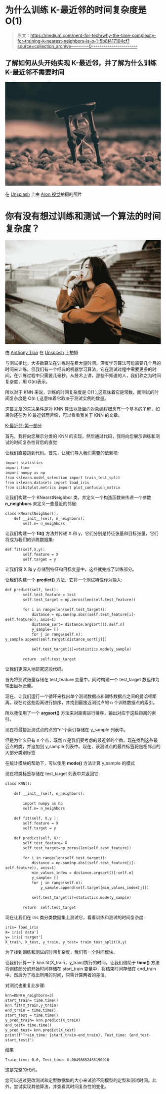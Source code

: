 # 为什么训练 K-最近邻的时间复杂度是 O(1)

> 原文：<https://medium.com/nerd-for-tech/why-the-time-complexity-for-training-k-nearest-neighbors-is-o-1-5b8f417104cf?source=collection_archive---------0----------------------->

## 了解如何从头开始实现 K-最近邻，并了解为什么训练 K-最近邻不需要时间

![](img/d577c62a1a7f58655a3a24a41ba2b4bb.png)

在 [Unsplash](https://unsplash.com?utm_source=medium&utm_medium=referral) 上由 [Aron 视觉](https://unsplash.com/@aronvisuals?utm_source=medium&utm_medium=referral)拍摄的照片

# 你有没有想过训练和测试一个算法的时间复杂度？

![](img/31a803dd6b3eb3d770266f3bd9dd2b69.png)

由 [Anthony Tran](https://unsplash.com/@anthonytran?utm_source=medium&utm_medium=referral) 在 [Unsplash](https://unsplash.com?utm_source=medium&utm_medium=referral) 上拍摄

与测试相比，大多数算法在训练时花费大量时间。深度学习算法可能需要几个月的时间来训练，但我们有一个经典的机器学习算法，它在测试过程中需要更多的时间，在训练过程中只需要几毫秒。从技术上讲，那些不知道的人，我们称之为时间复杂度，用 O(n)表示。

所以对于 KNN 来说，训练的时间复杂度是 O(1 ),这意味着它是常数，而测试的时间复杂度是 O(n ),这意味着它取决于测试实例的数量。

这篇文章的先决条件是对 KNN 算法以及面向对象编程概念有一个基本的了解，如果你还在为 K-最近邻而苦恼，可以看看我关于 KNN 的文章。

[K-最近邻-第一部分](/analytics-vidhya/k-nearest-neighbors-part-i-9102f8f3173c?source=your_stories_page---------------------------)

首先，我将向您展示分类的 KNN 的实现，然后通过代码，我将向您展示训练和测试的时间复杂性背后的直觉

让我们直接跳到代码。首先，让我们导入我们需要的依赖项:

```
import statistics
import time
import numpy as np
from sklearn.model_selection import train_test_split
from sklearn.datasets import load_iris
from scikitplot.metrics import plot_confusion_matrix
```

让我们构建一个 KNearstNeighbor 类，并定义一个构造函数来传递一个参数 **n_neighbors** 来定义一些最近的邻居:

```
class KNearstNeighbor():
    def __init__(self, n_neighbors):
        self.n= n_neighbors
```

让我们构建一个 **fit()** 方法并传递 X 和 y，它们分别是特征张量和目标张量，它们将成为我们的训练数据集:

```
def fit(self,X,y):
        self.feature = X
        self.target = y
```

让我们将 X 和 y 存储到特征和目标变量中，这样就完成了训练部分。

让我们构建一个 **predict()** 方法，它将一个测试特性作为输入:

```
def predict(self, test):
        self.test_feature = test
        self.test_target = np.zeros(len(self.test_feature))

        for i in range(len(self.test_target)):
            distance = np.sum(np.abs((self.test_feature[i]-self.feature)), axis=1)
            distance_sort= distance.argsort()[:self.n]
            y_sample= []
            for j in range(self.n):                        y_sample.append(self.target[distance_sort[j]])

            self.test_target[i]=statistics.mode(y_sample)

        return  self.test_target
```

让我们更深入地研究这段代码。

首先将测试张量存储在 test_feature 变量中，同时构建一个 test_target 数组作为输出目标张量。

现在，让我们运行一个循环来找出单个测试数据点和训练数据点之间的曼哈顿距离。现在对这些距离进行排序，并找到最接近测试点的 n 个训练数据点的索引。

所以我使用了一个 **argsort()** 方法来对距离进行排序，输出对应于这些距离的索引。

现在将最接近测试点的点的“n”个索引存储在 y_sample 列表中。

但是为什么只有 n 个点，既然 n 是我们要考虑的最近邻的个数。现在找到这些最近点的类，并追加到 y_sample 列表中。现在，该测试点的最终标签将是相邻点的大部分类别标签

在统计模块的帮助下，可以使用 **mode()** 方法计算 y_sample 的模式

现在将类标签存储在 test_target 列表中并返回它:

```
class KNN():

    def __init__(self, n_neighbors):

        import numpy as np
        self.n= n_neighbors

    def fit(self, X,y ):
        self.feature = X
        self.target = y

    def predict(self, X):
        self.test_feature= X
        self.test_target=np.zeros(len(self.test_feature))

        for i in range(len(self.test_target)):
            distance = np.sum(np.abs((self.test_feature[i]-self.feature)), axis=1)
            min_values_index = distance.argsort()[:self.n]
            y_sample= []
            for j in range(self.n):
                y_sample.append(self.target[min_values_index[j]])

            self.test_target[i]=statistics.mode(y_sample)

        return  self.test_target
```

现在让我们在 Iris 类分类数据集上测试它，看看训练和测试的时间复杂度:

```
iris= load_iris
X= iris['data']
y= iris['target']
X_train, X_test, y_train, y_test= train_test_split(X,y)
```

为了找到训练和测试的时间复杂度，我们有一个时间模块。

让我们计算一下 knn.fit(X_train，y_train)执行的时间。让我们借助于 **time()** 方法将训练部分的开始时间存储在 start_train 变量中，将结束时间存储在 end_train 中。然后为了找出所用的时间，只需计算两者的差值。

对测试也重复此步骤:

```
knn=KNN(n_neighbors=3)
start_train= time.time()
knn.fit(X_train,y_train)
end_train = time.time()
start_test = time.time()
y_pred_train= knn.predict(X_train)
end_test= time.time()
y_pred_test= knn.predict(X_test)
print(f"Train_time: {start_train-end_train}, Test_time: {end_test-start_test}")
```

结果

```
Train_time: 0.0, Test_time: 0.00498652458190918
```

这是完整的代码。

您可以通过更改测试和定型数据集的大小来试验不同模型的定型和测试时间。此外，尝试实现其他算法，并查看其时间复杂性的变化。